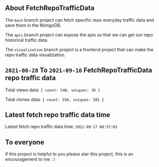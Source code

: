 ## About FetchRepoTrafficData

The `main` branch project can fetch specific repo everyday traffic data and save them in the MongoDB.

The `apis` branch project can expose the apis so that we can get our repo historical traffic data.

The `visualization` branch project is a frontend project that can make the repo traffic data visualization.

## `2021-06-28` To `2021-09-16` FetchRepoTrafficData repo traffic data

Total views data: `{ count: 548, uniques: 39 }`

Total clones data: `{ count: 250, uniques: 201 }`

## Latest fetch repo traffic data time

Latest fetch repo traffic data time: `2021-09-17 00:57:03`

## To everyone

If this project is helpful to you please star this project, this is an encouragement to me `:)`



